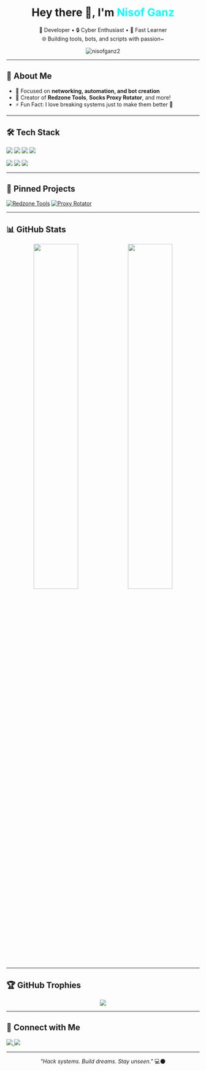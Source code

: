 <h1 align="center">Hey there 👋, I'm <span style="color:#00FFFF;">Nisof Ganz</span></h1>
<p align="center">
  🔧 Developer • 🔒 Cyber Enthusiast • 🧠 Fast Learner <br>
  🌐 Building tools, bots, and scripts with passion~
</p>

<p align="center">
  <img src="https://komarev.com/ghpvc/?username=nisofganz2&label=Profile+Views&color=0e75b6&style=flat" alt="nisofganz2" />
</p>

---

## 🧠 About Me
- 🎯 Focused on **networking, automation, and bot creation**
- 📁 Creator of **Redzone Tools**, **Socks Proxy Rotator**, and more!
- ⚡ Fun Fact: I love breaking systems just to make them better 🤫

---

## 🛠️ Tech Stack

<p>
  <img src="https://img.shields.io/badge/Python-3670A0?style=for-the-badge&logo=python&logoColor=ffdd54" />
  <img src="https://img.shields.io/badge/JavaScript-F7DF1E?style=for-the-badge&logo=javascript&logoColor=black" />
  <img src="https://img.shields.io/badge/Bash-4EAA25?style=for-the-badge&logo=gnu-bash&logoColor=white" />
  <img src="https://img.shields.io/badge/Node.js-339933?style=for-the-badge&logo=nodedotjs&logoColor=white" />
</p>

<p>
  <img src="https://img.shields.io/badge/Pterodactyl-4E5D94?style=for-the-badge&logo=pterodactyl&logoColor=white" />
  <img src="https://img.shields.io/badge/OpenWA-4AC959?style=for-the-badge&logo=whatsapp&logoColor=white" />
  <img src="https://img.shields.io/badge/GitHub-181717?style=for-the-badge&logo=github&logoColor=white" />
</p>

---

## 📌 Pinned Projects

[![Redzone Tools](https://github-readme-stats.vercel.app/api/pin/?username=nisofganz2&repo=redzone-tools&theme=tokyonight)](https://github.com/nisofganz2/redzone-tools)
[![Proxy Rotator](https://github-readme-stats.vercel.app/api/pin/?username=nisofganz2&repo=socks-rotator&theme=tokyonight)](https://github.com/nisofganz2/socks-rotator)

---

## 📊 GitHub Stats

<p align="center">
  <img src="https://github-readme-stats.vercel.app/api?username=nisofganz2&show_icons=true&theme=tokyonight&count_private=true" width="48%" />
  <img src="https://github-readme-stats.vercel.app/api/top-langs/?username=nisofganz2&layout=compact&theme=tokyonight" width="48%" />
</p>

---

## 🏆 GitHub Trophies

<p align="center">
  <img src="https://github-profile-trophy.vercel.app/?username=nisofganz2&theme=discord&no-frame=true&margin-w=10&row=1" />
</p>

---

## 🔗 Connect with Me

<p>
  <a href="https://t.me/nisofganz" target="_blank">
    <img src="https://img.shields.io/badge/Telegram-2CA5E0?style=for-the-badge&logo=telegram&logoColor=white" />
  </a>
  <a href="https://discord.com/users/nisofganz" target="_blank">
    <img src="https://img.shields.io/badge/Discord-5865F2?style=for-the-badge&logo=discord&logoColor=white" />
  </a>
</p>

---

<p align="center">
  <em>"Hack systems. Build dreams. Stay unseen."</em> 💻🌑
</p>
